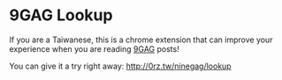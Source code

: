# 9GAG Lookup

If you are a Taiwanese, this is a chrome extension that can improve your experience when you are reading [9GAG][1] posts!

You can give it a try right away: http://0rz.tw/ninegag/lookup

[1]: http://9gag.com
